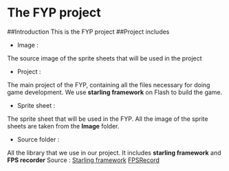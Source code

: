 The FYP project
=============


##Introduction
	This is the FYP project
##Project includes
* Image : 

The source image of the sprite sheets that will be used in the project


* Project :

The main project of the FYP, containing all the files necessary for doing game development. We use **starling framework** on Flash to build the game.


* Sprite sheet : 

The sprite sheet that will be used in the FYP. All the image of the sprite sheets are taken from the **Image** folder.


* Source folder :

All the library that we use in our project. It includes __starling framework__ and __FPS recorder__
Source : 
	[Starling framework](http://gamua.com/starling/) 
	[FPSRecord](https://github.com/mrdoob/Hi-ReS-Stats)